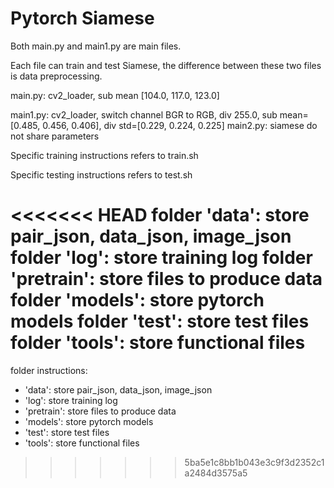 # Pytorch Siamese

Both main.py and main1.py are main files. 

Each file can train and test Siamese, the difference between these two files is data preprocessing.

main.py: cv2_loader, sub mean [104.0, 117.0, 123.0]

main1.py: cv2_loader, switch channel BGR to RGB, div 255.0, sub mean=[0.485, 0.456, 0.406], div std=[0.229, 0.224, 0.225]
main2.py: siamese do not share parameters

Specific training instructions refers to train.sh

Specific testing instructions refers to test.sh

<<<<<<< HEAD
folder 'data': store pair_json, data_json, image_json
folder 'log': store training log
folder 'pretrain': store files to produce data
folder 'models': store pytorch models
folder 'test': store test files
folder 'tools': store functional files
=======
folder instructions:
- 'data': store pair_json, data_json, image_json
- 'log': store training log
- 'pretrain': store files to produce data
- 'models': store pytorch models
- 'test': store test files
- 'tools': store functional files
>>>>>>> 5ba5e1c8bb1b043e3c9f3d2352c1a2484d3575a5
